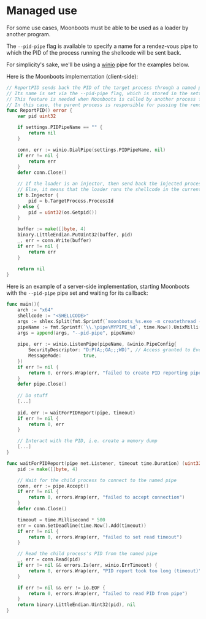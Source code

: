 # Managed use

For some use cases, Moonboots must be able to be used as a loader by another program. 

The `--pid-pipe` flag is available to specify a name for a rendez-vous pipe to which the PID of the process running the shellcode will be sent back.

For simplicity's sake, we'll be using a [winio](https://github.com/microsoft/go-winio) pipe for the examples below.

Here is the Moonboots implementation (client-side):

```go
// ReportPID sends back the PID of the target process through a named pipe.
// Its name is set via the --pid-pipe flag, which is stored in the settings.PIDPipeName global variable.
// This feature is needed when Moonboots is called by another process for synchronization purposes.
// In this case, the parent process is responsible for passing the rendez-vous pipe name.
func ReportPID() error {
	var pid uint32

	if settings.PIDPipeName == "" {
		return nil
	}

	conn, err := winio.DialPipe(settings.PIDPipeName, nil)
	if err != nil {
		return err
	}
	defer conn.Close()

    // If the loader is an injector, then send back the injected process' PID.
	// Else, it means that the loader runs the shellcode in the current process. 
    if b.Injector {
		pid = b.TargetProcess.ProcessId
	} else {
		pid = uint32(os.Getpid())
	}

	buffer := make([]byte, 4)
	binary.LittleEndian.PutUint32(buffer, pid)
	_, err = conn.Write(buffer)
	if err != nil {
		return err
	}
	
	return nil
}

```

Here is an example of a server-side implementation, starting Moonboots with the `--pid-pipe` pipe set and waiting for its callback:

```go
func main(){
	arch := "x64"
	shellcode := "<SHELLCODE>"
	args := shlex.Split(fmt.Sprintf(`moonboots_%s.exe -m createthread -s "%s"`, arch, shellcode))
    pipeName := fmt.Sprintf(`\\.\pipe\MYPIPE_%d`, time.Now().UnixMilli())
    args = append(args, "--pid-pipe", pipeName)
    
    pipe, err := winio.ListenPipe(pipeName, &winio.PipeConfig{
        SecurityDescriptor: "D:P(A;;GA;;;WD)", // Access granted to Everyone
        MessageMode:        true,
    })
    if err != nil {
        return 0, errors.Wrap(err, "failed to create PID reporting pipe")
    }
    defer pipe.Close()
	
	// Do stuff
	[...]
	
	pid, err := waitForPIDReport(pipe, timeout)
	if err != nil {
		return 0, err
	}

	// Interact with the PID, i.e. create a memory dump
	[...]
}

func waitForPIDReport(pipe net.Listener, timeout time.Duration) (uint32, error) {
	pid := make([]byte, 4)

	// Wait for the child process to connect to the named pipe
	conn, err := pipe.Accept()
	if err != nil {
		return 0, errors.Wrap(err, "failed to accept connection")
	}
	defer conn.Close()

	timeout = time.Millisecond * 500
	err = conn.SetDeadline(time.Now().Add(timeout))
	if err != nil {
		return 0, errors.Wrap(err, "failed to set read timeout")
	}

	// Read the child process's PID from the named pipe
	_, err = conn.Read(pid)
	if err != nil && errors.Is(err, winio.ErrTimeout) {
		return 0, errors.Wrap(err, "PID report took too long (timeout)")
	}

	if err != nil && err != io.EOF {
		return 0, errors.Wrap(err, "failed to read PID from pipe")
	}
	return binary.LittleEndian.Uint32(pid), nil
}
```
